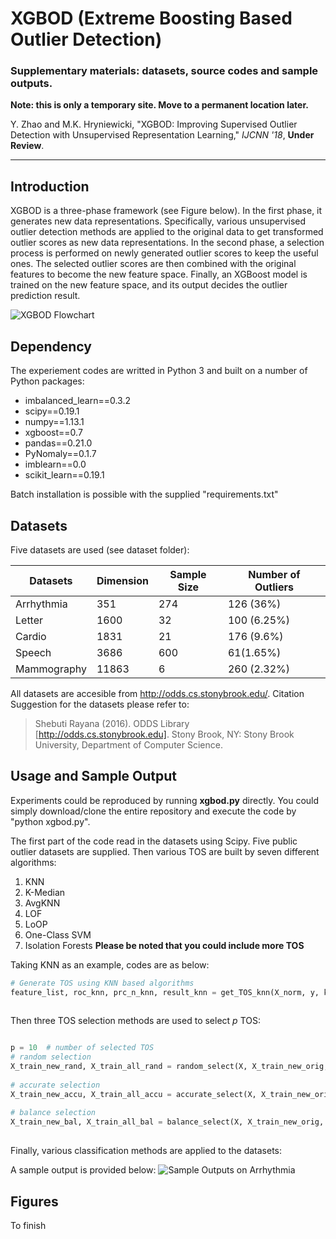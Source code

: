 # XGBOD (Extreme Boosting Based Outlier Detection)
### Supplementary materials: datasets, source codes and sample outputs.
**Note: this is only a temporary site. Move to a permanent location later.**

Y. Zhao and M.K. Hryniewicki, "XGBOD: Improving Supervised Outlier Detection with Unsupervised Representation Learning," *IJCNN '18*,  **Under Review**.

------------



##  Introduction
XGBOD is a three-phase framework (see Figure below). In the first phase, it generates new data representations. Specifically, various unsupervised outlier detection methods are applied to the original data to get transformed outlier scores as new data representations. In the second phase, a selection process is performed on newly generated outlier scores to keep the useful ones. The selected outlier scores are then combined with the original features to become the new feature space. Finally, an XGBoost model is trained on the new feature space, and its output decides the outlier prediction result.

![XGBOD Flowchart](https://github.com/yzhao062/XGBOD/blob/master/figs/flowchart.png "XGBOD Flowchart")

## Dependency
The experiement codes are writted in Python 3 and built on a number of Python packages:
- imbalanced_learn==0.3.2
- scipy==0.19.1
- numpy==1.13.1
- xgboost==0.7
- pandas==0.21.0
- PyNomaly==0.1.7
- imblearn==0.0
- scikit_learn==0.19.1

Batch installation is possible with the supplied "requirements.txt"
## Datasets
Five datasets are used (see dataset folder):

|  Datasets | Dimension  | Sample Size  | Number of Outliers  |
| ------------ | ------------ | ------------ | ------------ |
| Arrhythmia  | 351  | 274  | 126 (36%)  |
|  Letter | 1600  | 32  | 100 (6.25%)  |
|  Cardio | 1831  | 21  | 176 (9.6%)  |
|  Speech | 3686  | 600  | 61(1.65%)  |
|  Mammography | 11863  | 6  | 260 (2.32%)  |

All datasets are accesible from http://odds.cs.stonybrook.edu/. Citation Suggestion for the datasets please refer to: 
> Shebuti Rayana (2016).  ODDS Library [http://odds.cs.stonybrook.edu]. Stony Brook, NY: Stony Brook University, Department of Computer Science.

## Usage and Sample Output
Experiments could be reproduced by running **xgbod.py** directly. You could simply download/clone the entire repository and execute the code by "python xgbod.py".

The first part of the code read in the datasets using Scipy. Five public outlier datasets are supplied. Then various TOS are built by seven different algorithms:
1. KNN 
2. K-Median 
3. AvgKNN 
4. LOF
5. LoOP
6. One-Class SVM 
7. Isolation Forests
**Please be noted that you could include more TOS**

Taking KNN as an example, codes are as below:
```python
# Generate TOS using KNN based algorithms
feature_list, roc_knn, prc_n_knn, result_knn = get_TOS_knn(X_norm, y, k_range,
                                                                                               feature_list)
```
Then three TOS selection methods are used to select *p*  TOS:
```python

p = 10  # number of selected TOS
# random selection
X_train_new_rand, X_train_all_rand = random_select(X, X_train_new_orig,
                                                                                    roc_list, p)
# accurate selection
X_train_new_accu, X_train_all_accu = accurate_select(X, X_train_new_orig,
                                                                                     feature_list, roc_list, p)
# balance selection
X_train_new_bal, X_train_all_bal = balance_select(X, X_train_new_orig,
                                                                               roc_list, p)
```
Finally, various classification methods are applied to the datasets:

A sample output is provided below:
![Sample Outputs on Arrhythmia](https://github.com/yzhao062/XGBOD/blob/master/figs/sample_outputs.png "Sample Outputs on Arrhythmia")

## Figures
To finish


